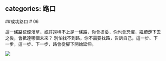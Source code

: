 categories: 路口
---

##成功路口 # 06

這一條路荒煙漫草，或許還稱不上是一條路，你會擔憂，你也會恐懼，繼續走下去之後，會抵達哪個未來？
別怕找不到路，你不需要找路，告訴自己，這一步、下一步，這一步、下一步，路會從腳下開始延伸。

![](/picture/10911410_523624807780608_7802482979098565644_o.jpg)
